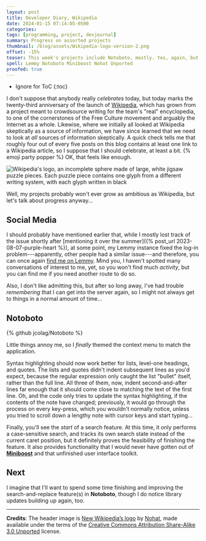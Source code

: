 ```yaml
---
layout: post
title: Developer Diary, Wikipedia
date: 2024-01-15 07:14:05-0500
categories:
tags: [programming, project, devjournal]
summary: Progress on assorted projects
thumbnail: /blog/assets/Wikipedia-logo-version-2.png
offset: -15%
teaser: This week's projects include Notoboto, mostly. Yes, again, but this time with a search box.
spell: Lemmy Notoboto Miniboost Nohat Unported
proofed: true
---
```


* Ignore for ToC
{:toc}

I don't suppose that anybody really *celebrates* today, but today marks the twenty-third anniversary of the launch of [Wikipedia](https://en.wikipedia.org/wiki/Wikipedia), which has grown from a project meant to crowdsource writing for the team's "real" encyclopedia, to one of the cornerstones of the Free Culture movement and arguably the Internet as a whole.  Likewise, where we initially all looked at Wikipedia skeptically as a source of information, we have since learned that we need to look at *all* sources of information skeptically.  A quick check tells me that roughly four out of every five posts on this blog contains at least one link to a Wikipedia article, so I suppose that I should celebrate, at least a bit.  {% emoji party popper %}  OK, that feels like enough.

![Wikipedia's logo, an incomplete sphere made of large, white jigsaw puzzle pieces. Each puzzle piece contains one glyph from a different writing system, with each glyph written in black](/blog/assets/Wikipedia-logo-version-2.png "Has the Wikimedia Foundation manufactured and sold stuffed toys of this globe?  I feel like that'd work far better than Jimbo randomly begging for money every so often...")

Well, my projects probably won't ever grow as ambitious as Wikipedia, but let's talk about progress anyway...

## Social Media

I should probably have mentioned earlier that, while I mostly lost track of the issue shortly after [mentioning it over the summer]({% post_url 2023-08-07-purple-heart %}), at some point, my Lemmy instance fixed the log-in problem---apparently, other people had a similar issue---and therefore, you can once again [find me on Lemmy](https://lemmy.sdf.org/u/jcolag).  Mind you, I haven't spotted many conversations of interest to me, yet, so you won't find much *activity*, but you can find me if you need another route to do so.

Also, I don't like admitting this, but after so long away, I've had trouble *remembering* that I can get into the server again, so I might not always get to things in a normal amount of time...

## Notoboto

{% github jcolag/Notoboto %}

Little things annoy me, so I *finally* themed the context menu to match the application.

Syntax highlighting should now work better for lists, level-one headings, and quotes.  The lists and quotes didn't indent subsequent lines as you'd expect, because the regular expression only caught the list "bullet" itself, rather than the full line.  All three of them, now, indent second-and-after lines far enough that it should come close to matching the text of the first line.  Oh, and the code only tries to update the syntax highlighting, if the contents of the note have changed; previously, it would go through the process on every key-press, which you wouldn't normally notice, unless you tried to scroll down a lengthy note with cursor keys and start typing...

Finally, you'll see the *start* of a search feature.  At this time, it only performs a case-sensitive search, and tracks its own search state instead of the current caret position, but it definitely proves the feasibility of finishing the feature.  It also provides functionality that I would never have gotten out of [**Miniboost**](https://github.com/jcolag/Miniboost) and that unfinished user interface toolkit.

## Next

I imagine that I'll want to spend some time finishing and improving the search-and-replace feature(s) in **Notoboto**, though I do notice library updates building up again, too.

* * *

**Credits**:  The header image is [New Wikipedia’s logo](https://commons.wikimedia.org/wiki/File:Wikipedia-logo-v2.svg) by [Nohat](https://en.wikipedia.org/wiki/User:Nohat), made available under the terms of the [Creative Commons Attribution Share-Alike 3.0 Unported](https://creativecommons.org/licenses/by-sa/3.0/deed.en) license.
